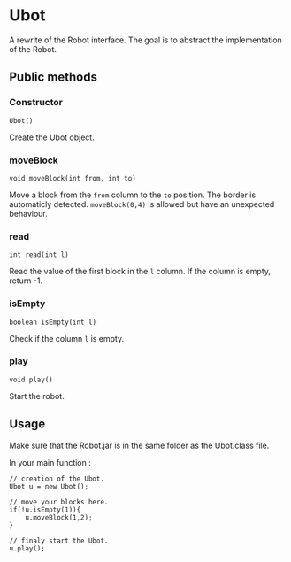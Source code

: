Ubot
====

A rewrite of the Robot interface. The goal is to abstract the implementation of the Robot.


Public methods
--------------

### Constructor

    Ubot()

Create the Ubot object.


### moveBlock

    void moveBlock(int from, int to)

Move a block from the `from` column to the `to` position. The border is automaticly detected. `moveBlock(0,4)` is allowed but have an unexpected behaviour.


### read

    int read(int l)

Read the value of the first block in the `l` column. If the column is empty, return -1.


### isEmpty

    boolean isEmpty(int l)

Check if the column `l` is empty.


### play

    void play()

Start the robot.

Usage
-----

Make sure that the Robot.jar is in the same folder as the Ubot.class file.

In your main function : 

    // creation of the Ubot.
    Ubot u = new Ubot();

    // move your blocks here.
    if(!u.isEmpty(1)){
        u.moveBlock(1,2);
    }
    
    // finaly start the Ubot.
    u.play();

